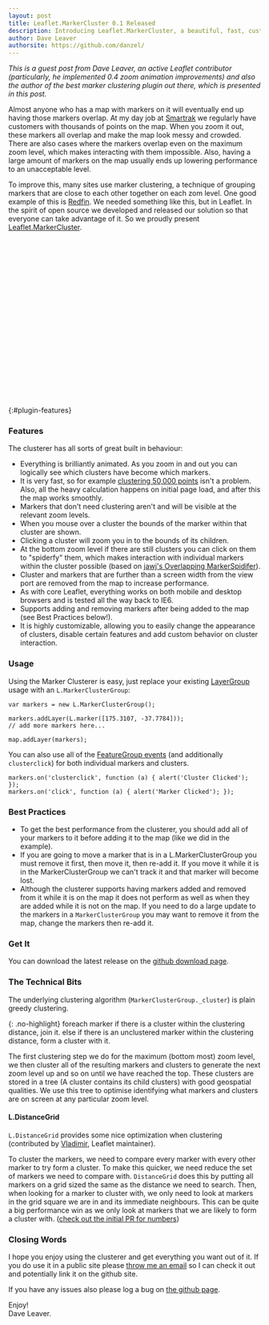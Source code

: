 ```yaml
---
layout: post
title: Leaflet.MarkerCluster 0.1 Released
description: Introducing Leaflet.MarkerCluster, a beautiful, fast, customizable plugin to reduce the visual clutter on crowded maps.
author: Dave Leaver
authorsite: https://github.com/danzel/
---
```


_This is a guest post from Dave Leaver, an active Leaflet contributor (particularly, he implemented 0.4 zoom animation improvements) and also the author of the best marker clustering plugin out there, which is presented in this post._

Almost anyone who has a map with markers on it will eventually end up having those markers overlap. At my day job at <a href="http://www.smartrak.co.nz/" title="Smartrak GPS Fleet Tracking">Smartrak</a> we regularly have customers with thousands of points on the map. When you zoom it out, these markers all overlap and make the map look messy and crowded. There are also cases where the markers overlap even on the maximum zoom level, which makes interacting with them impossible. Also, having a large amount of markers on the map usually ends up lowering performance to an unacceptable level.

To improve this, many sites use marker clustering, a technique of grouping markers that are close to each other together on each zom level. One good example of this is <a href="http://www.redfin.com/homes-for-sale">Redfin</a>. We needed something like this, but in Leaflet. In the spirit of open source we developed and released our solution so that everyone can take advantage of it. So we proudly present <a href="https://github.com/leaflet/Leaflet.markercluster">Leaflet.MarkerCluster</a>.

<div id="map" class="map" style="height: 320px"></div>

{:#plugin-features}
### Features

The clusterer has all sorts of great built in behaviour:

 * Everything is brilliantly animated. As you zoom in and out you can logically see which clusters have become which markers.
 * It is very fast, so for example [clustering 50,000 points](https://leaflet.github.com/Leaflet.markercluster/example/marker-clustering-realworld.50000.html) isn't a problem. Also, all the heavy calculation happens on initial page load, and after this the map works smoothly.
 * Markers that don't need clustering aren't and will be visible at the relevant zoom levels.
 * When you mouse over a cluster the bounds of the marker within that cluster are shown.
 * Clicking a cluster will zoom you in to the bounds of its children.
 * At the bottom zoom level if there are still clusters you can click on them to "spiderfy" them, which makes interaction with individual markers within the cluster possible (based on <a href="https://github.com/jawj/OverlappingMarkerSpiderfier-Leaflet">jawj's Overlapping MarkerSpidifer</a>).
 * Cluster and markers that are further than a screen width from the view port are removed from the map to increase performance.
 * As with core Leaflet, everything works on both mobile and desktop browsers and is tested all the way back to IE6.
 * Supports adding and removing markers after being added to the map (see Best Practices below!).
 * It is highly customizable, allowing you to easily change the appearance of clusters, disable certain features and add custom behavior on cluster interaction.

### Usage

Using the Marker Clusterer is easy, just replace your existing [LayerGroup](../../../examples/layers-control.html) usage with an `L.MarkerClusterGroup`:

    var markers = new L.MarkerClusterGroup();

	markers.addLayer(L.marker([175.3107, -37.7784]));
	// add more markers here...

	map.addLayer(markers);

You can also use all of the [FeatureGroup events](../../../reference.html#featuregroup) (and additionally `clusterclick`) for both individual markers and clusters.

	markers.on('clusterclick', function (a) { alert('Cluster Clicked'); });
	markers.on('click', function (a) { alert('Marker Clicked'); });

### Best Practices

 * To get the best performance from the clusterer, you should add all of your markers to it before adding it to the map (like we did in the example).
 * If you are going to move a marker that is in a L.MarkerClusterGroup you must remove it first, then move it, then re-add it. If you move it while it is in the MarkerClusterGroup we can't track it and that marker will become lost.
 * Although the clusterer supports having markers added and removed from it while it is on the map it does not perform as well as when they are added while it is not on the map. If you need to do a large update to the markers in a `MarkerClusterGroup` you may want to remove it from the map, change the markers then re-add it.

### Get It

You can download the latest release on the <a href="https://github.com/leaflet/Leaflet.markercluster/downloads">github download page</a>.

### The Technical Bits

The underlying clustering algorithm (`MarkerClusterGroup._cluster`) is plain greedy clustering.

{: .no-highlight}
    foreach marker
        if there is a cluster within the clustering distance, join it.
        else if there is an unclustered marker within the clustering distance, form a cluster with it.

The first clustering step we do for the maximum (bottom most) zoom level, we then cluster all of the resulting markers and clusters to generate the next zoom level up and so on until we have reached the top.
These clusters are stored in a tree (A cluster contains its child clusters) with good geospatial qualities. We use this tree to optimise identifying what markers and clusters are on screen at any particular zoom level.

#### L.DistanceGrid

`L.DistanceGrid` provides some nice optimization when clustering (contributed by [Vladimir](http://agafonkin.com/en/), Leaflet maintainer).

To cluster the markers, we need to compare every marker with every other marker to try form a cluster.
To make this quicker, we need reduce the set of markers we need to compare with. `DistanceGrid` does this by putting all markers on a grid sized the same as the distance we need to search. Then, when looking for a marker to cluster with, we only need to look at markers in the grid square we are in and its immediate neighbours. This can be quite a big performance win as we only look at markers that we are likely to form a cluster with. (<a href="https://github.com/leaflet/Leaflet.markercluster/pull/29">check out the initial PR for numbers</a>)

### Closing Words

I hope you enjoy using the clusterer and get everything you want out of it. If you do use it in a public site please <a href="mailto:danzel@localhost.geek.nz">throw me an email</a> so I can check it out and potentially link it on the github site.

If you have any issues also please log a bug on <a href="https://github.com/leaflet/Leaflet.markercluster">the github page</a>.

Enjoy!<br />
Dave Leaver.

<link rel="stylesheet" href="http://leaflet.github.io/Leaflet.markercluster/dist/MarkerCluster.css" />
<link rel="stylesheet" href="http://leaflet.github.io/Leaflet.markercluster/dist/MarkerCluster.Default.css" />
<!--[if lte IE 8]><link rel="stylesheet" href="http://leaflet.github.io/Leaflet.markercluster/dist/MarkerCluster.Default.ie.css" /><![endif]-->
<script src="http://leaflet.github.io/Leaflet.markercluster/dist/leaflet.markercluster-src.js"></script>
<script src="http://leaflet.github.io/Leaflet.markercluster/example/realworld.388.js"></script>

<script>
	var mapbox = new L.TileLayer(MB_URL, {maxZoom: 18, attribution: MB_ATTR, id: 'examples.map-i875mjb7'}),
		latlng = new L.LatLng(-37.820, 175.217);

	var map = new L.Map('map', {center: latlng, zoom: 15, layers: [mapbox]});

	map.attributionControl.addAttribution("Points &copy 2012 LINZ");

	var markers = new L.MarkerClusterGroup();

	for (var i = 0; i < addressPoints.length; i++) {
		var a = addressPoints[i];
		var title = a[2];
		var marker = new L.Marker(new L.LatLng(a[0], a[1]), { title: title });
		marker.bindPopup(title);
		markers.addLayer(marker);
	}

	map.addLayer(markers);
</script>
